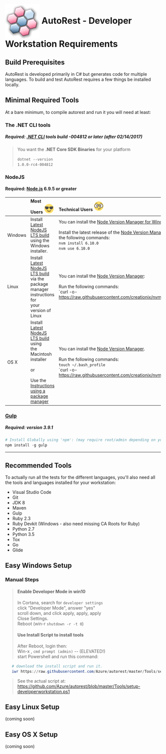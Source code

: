 # <img align="center" src="../images/logo.png"> AutoRest - Developer Workstation Requirements

## Build Prerequisites
AutoRest is developed primarily in C# but generates code for multiple languages. To build and test AutoRest requires a few things be installed locally.

## Minimal Required Tools

At a bare minimum, to compile autorest and run it you will need at least:

### The .NET CLI tools

##### Required: [.NET CLI](https://github.com/dotnet/cli#installers-and-binaries) tools build -004812 or later (after 02/14/2017)

> You want the **.NET Core SDK Binaries** for your platform <br>
>
> `dotnet --version ` <br>
> ` 1.0.0-rc4-004812 ` <br>

### NodeJS

#### Required: [Node.js](https://nodejs.org/en/) 6.9.5 or greater

| |Most Users ![image](/docs/images/normal.png) |Technical Users ![image](/docs/images/glasses.png)|
|-|:--|:------------------------------------------------------------------|
|Windows|Install [Latest NodeJS LTS build](https://nodejs.org/en/download/ ) using the <br>Windows installer.|You can install the [Node Version Manager for Windows](https://github.com/coreybutler/nvm-windows) <br><br>Install the latest release of the [Node Version Manager](https://github.com/coreybutler/nvm-windows/releases/download/1.1.2/nvm-setup.zip) and then run the following commands:  <br>  `nvm install 6.10.0` <br>  `nvm use 6.10.0` |
|Linux|Install [Latest NodeJS LTS build](https://nodejs.org/en/download/package-manager/) via the<br> package manager instructions for <br>your version of Linux|You can install the [Node Version Manager](https://github.com/creationix/nvm#install-script):<br><br>Run the following commands:<br>`curl -o- https://raw.githubusercontent.com/creationix/nvm/v0.33.1/install.sh | bash` <br>  `nvm install 6.10.0` <br> `nvm use 6.10.0` |
|OS X|Install [Latest NodeJS LTS build](https://nodejs.org/en/download/ ) using<br> the Macintosh installer<br><br>or<br><br>Use the [Instructions using a package manager](https://nodejs.org/en/download/package-manager/#osx)|You can install the [Node Version Manager](https://github.com/creationix/nvm#install-script). <br><br>Run the following commands: <br>`touch ~/.bash_profile` <br> `curl -o- https://raw.githubusercontent.com/creationix/nvm/v0.33.1/install.sh | bash` <br> `nvm install 6.10.0` <br> `nvm use 6.10.0` |

###  [Gulp](https://github.com/gulpjs/gulp) 

##### Required: version 3.9.1

``` powershell
# Install Globally using 'npm': (may require root/admin depending on your configuration)
npm install -g gulp 
```
 
---

## Recommended Tools

To actually run all the tests for the different languages, you'll also need all the tools and languages installed for your workstation:

- Visual Studio Code
- Git 
- JDK 8
- Maven
- Gulp
- Ruby 2.3
- Ruby Devkit
  (Windows - also need  missing CA Roots for Ruby)
- Python 2.7
- Python 3.5
- Tox
- Go 
- Glide


## Easy Windows Setup

### Manual Steps
> #### Enable Developer Mode in win10
> In Cortana, search for `developer settings`<br>
> click "Developer Mode", answer "yes"<br>
> scroll down, and click apply, apply, apply<br>
> Close Settings.<br>
> Reboot (win-r `shutdown -r -t 0`)<br>
> #### Use Install Script to install tools
> After Reboot, login then:<br>
> Win-x , `cmd prompt (admin)` -- (ELEVATED!) <br>
> start Powershell and run this command:<br>

``` powershell
   # download the install script and run it.
   iwr https://raw.githubusercontent.com/Azure/autorest/master/Tools/setup-developerworkstation.ps1 -OutFile c:\install-software.ps1 ; c:\install-software.ps1
```
> See the actual script at: https://github.com/Azure/autorest/blob/master/Tools/setup-developerworkstation.ps1 


## Easy Linux Setup

(coming soon)

## Easy OS X Setup

(coming soon)
